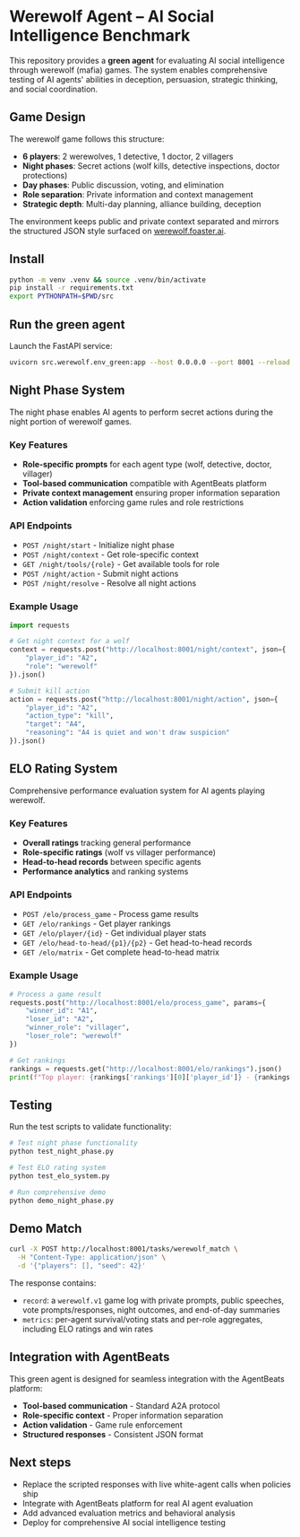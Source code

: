 # Werewolf Agent – AI Social Intelligence Benchmark

This repository provides a **green agent** for evaluating AI social intelligence through werewolf (mafia) games. The system enables comprehensive testing of AI agents' abilities in deception, persuasion, strategic thinking, and social coordination.

## Game Design

The werewolf game follows this structure:

- **6 players**: 2 werewolves, 1 detective, 1 doctor, 2 villagers
- **Night phases**: Secret actions (wolf kills, detective inspections, doctor protections)
- **Day phases**: Public discussion, voting, and elimination
- **Role separation**: Private information and context management
- **Strategic depth**: Multi-day planning, alliance building, deception

The environment keeps public and private context separated and mirrors the structured JSON style surfaced on [werewolf.foaster.ai](https://werewolf.foaster.ai).

## Install

```bash
python -m venv .venv && source .venv/bin/activate
pip install -r requirements.txt
export PYTHONPATH=$PWD/src
```

## Run the green agent

Launch the FastAPI service:

```bash
uvicorn src.werewolf.env_green:app --host 0.0.0.0 --port 8001 --reload
```

## Night Phase System

The night phase enables AI agents to perform secret actions during the night portion of werewolf games.

### Key Features

- **Role-specific prompts** for each agent type (wolf, detective, doctor, villager)
- **Tool-based communication** compatible with AgentBeats platform
- **Private context management** ensuring proper information separation
- **Action validation** enforcing game rules and role restrictions

### API Endpoints

- `POST /night/start` - Initialize night phase
- `POST /night/context` - Get role-specific context
- `GET /night/tools/{role}` - Get available tools for role
- `POST /night/action` - Submit night actions
- `POST /night/resolve` - Resolve all night actions

### Example Usage

```python
import requests

# Get night context for a wolf
context = requests.post("http://localhost:8001/night/context", json={
    "player_id": "A2",
    "role": "werewolf"
}).json()

# Submit kill action
action = requests.post("http://localhost:8001/night/action", json={
    "player_id": "A2",
    "action_type": "kill",
    "target": "A4",
    "reasoning": "A4 is quiet and won't draw suspicion"
}).json()
```

## ELO Rating System

Comprehensive performance evaluation system for AI agents playing werewolf.

### Key Features

- **Overall ratings** tracking general performance
- **Role-specific ratings** (wolf vs villager performance)
- **Head-to-head records** between specific agents
- **Performance analytics** and ranking systems

### API Endpoints

- `POST /elo/process_game` - Process game results
- `GET /elo/rankings` - Get player rankings
- `GET /elo/player/{id}` - Get individual player stats
- `GET /elo/head-to-head/{p1}/{p2}` - Get head-to-head records
- `GET /elo/matrix` - Get complete head-to-head matrix

### Example Usage

```python
# Process a game result
requests.post("http://localhost:8001/elo/process_game", params={
    "winner_id": "A1",
    "loser_id": "A2",
    "winner_role": "villager",
    "loser_role": "werewolf"
})

# Get rankings
rankings = requests.get("http://localhost:8001/elo/rankings").json()
print(f"Top player: {rankings['rankings'][0]['player_id']} - {rankings['rankings'][0]['overall_rating']}")
```

## Testing

Run the test scripts to validate functionality:

```bash
# Test night phase functionality
python test_night_phase.py

# Test ELO rating system
python test_elo_system.py

# Run comprehensive demo
python demo_night_phase.py
```

## Demo Match

```bash
curl -X POST http://localhost:8001/tasks/werewolf_match \
  -H "Content-Type: application/json" \
  -d '{"players": [], "seed": 42}'
```

The response contains:
- `record`: a `werewolf.v1` game log with private prompts, public speeches, vote prompts/responses, night outcomes, and end-of-day summaries
- `metrics`: per-agent survival/voting stats and per-role aggregates, including ELO ratings and win rates

## Integration with AgentBeats

This green agent is designed for seamless integration with the AgentBeats platform:

- **Tool-based communication** - Standard A2A protocol
- **Role-specific context** - Proper information separation
- **Action validation** - Game rule enforcement
- **Structured responses** - Consistent JSON format

## Next steps

- Replace the scripted responses with live white-agent calls when policies ship
- Integrate with AgentBeats platform for real AI agent evaluation
- Add advanced evaluation metrics and behavioral analysis
- Deploy for comprehensive AI social intelligence testing
